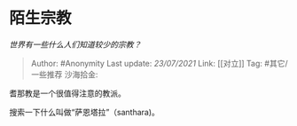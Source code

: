 # 陌生宗教
*世界有一些什么人们知道较少的宗教？*

> Author: #Anonymity
> Last update: *23/07/2021*
> Link: [[对立]]
> Tag: #其它/一些推荐 
> 沙海拾金:

耆那教是一个很值得注意的教派。

搜索一下什么叫做“萨恩塔拉”（santhara)。
